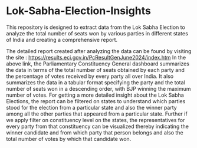 # Lok-Sabha-Election-Insights
This repository is designed to extract data from the Lok Sabha Election to analyze the total number of seats won by various parties in different states of India and  creating a comprehensive report.

The detailed report created after analyzing the data can be found by visiting the site : https://results.eci.gov.in/PcResultGenJune2024/index.htm
      In the above link, the Parliamentary Constituency General dashboard summarizes the data in terms of the total number of seats obtained by each party and the percentage of votes received by every party all over India. It also summarizes the data in a tabular format specifying the party and the total number of seats won in a descending order, with BJP winning the maximum number of votes.
      For getting a more detailed insight about the Lok Sabha Elections, the report can be filtered on states to understand which parties stood for the election from a particular state and also the winner party among all the other parties that appeared from a particular state. Further if we apply filter on constituency level on the states, the representatives for every party from that constituency can be visualized thereby indicating the winner candidate and from which party that person belongs and also the total number of votes by which that candidate won.
